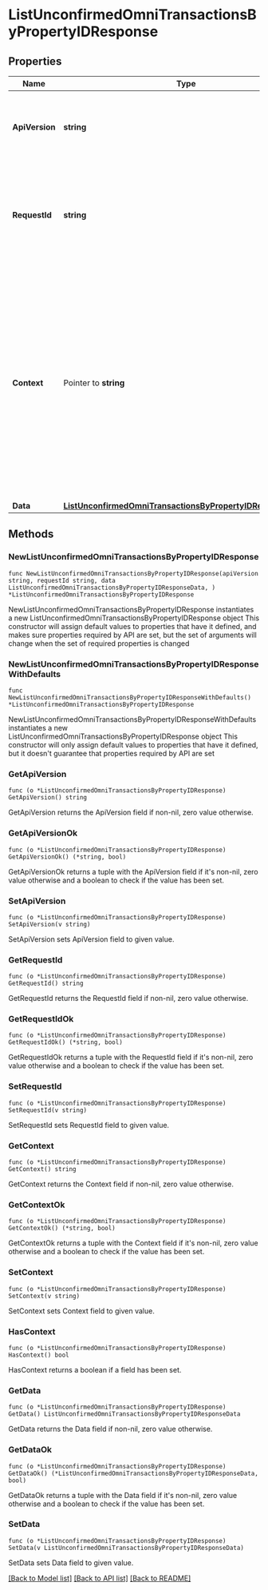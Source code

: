 # ListUnconfirmedOmniTransactionsByPropertyIDResponse

## Properties

Name | Type | Description | Notes
------------ | ------------- | ------------- | -------------
**ApiVersion** | **string** | Specifies the version of the API that incorporates this endpoint. | 
**RequestId** | **string** | Defines the ID of the request. The &#x60;requestId&#x60; is generated by Crypto APIs and it&#39;s unique for every request. | 
**Context** | Pointer to **string** | In batch situations the user can use the context to correlate responses with requests. This property is present regardless of whether the response was successful or returned as an error. &#x60;context&#x60; is specified by the user. | [optional] 
**Data** | [**ListUnconfirmedOmniTransactionsByPropertyIDResponseData**](ListUnconfirmedOmniTransactionsByPropertyIDResponseData.md) |  | 

## Methods

### NewListUnconfirmedOmniTransactionsByPropertyIDResponse

`func NewListUnconfirmedOmniTransactionsByPropertyIDResponse(apiVersion string, requestId string, data ListUnconfirmedOmniTransactionsByPropertyIDResponseData, ) *ListUnconfirmedOmniTransactionsByPropertyIDResponse`

NewListUnconfirmedOmniTransactionsByPropertyIDResponse instantiates a new ListUnconfirmedOmniTransactionsByPropertyIDResponse object
This constructor will assign default values to properties that have it defined,
and makes sure properties required by API are set, but the set of arguments
will change when the set of required properties is changed

### NewListUnconfirmedOmniTransactionsByPropertyIDResponseWithDefaults

`func NewListUnconfirmedOmniTransactionsByPropertyIDResponseWithDefaults() *ListUnconfirmedOmniTransactionsByPropertyIDResponse`

NewListUnconfirmedOmniTransactionsByPropertyIDResponseWithDefaults instantiates a new ListUnconfirmedOmniTransactionsByPropertyIDResponse object
This constructor will only assign default values to properties that have it defined,
but it doesn't guarantee that properties required by API are set

### GetApiVersion

`func (o *ListUnconfirmedOmniTransactionsByPropertyIDResponse) GetApiVersion() string`

GetApiVersion returns the ApiVersion field if non-nil, zero value otherwise.

### GetApiVersionOk

`func (o *ListUnconfirmedOmniTransactionsByPropertyIDResponse) GetApiVersionOk() (*string, bool)`

GetApiVersionOk returns a tuple with the ApiVersion field if it's non-nil, zero value otherwise
and a boolean to check if the value has been set.

### SetApiVersion

`func (o *ListUnconfirmedOmniTransactionsByPropertyIDResponse) SetApiVersion(v string)`

SetApiVersion sets ApiVersion field to given value.


### GetRequestId

`func (o *ListUnconfirmedOmniTransactionsByPropertyIDResponse) GetRequestId() string`

GetRequestId returns the RequestId field if non-nil, zero value otherwise.

### GetRequestIdOk

`func (o *ListUnconfirmedOmniTransactionsByPropertyIDResponse) GetRequestIdOk() (*string, bool)`

GetRequestIdOk returns a tuple with the RequestId field if it's non-nil, zero value otherwise
and a boolean to check if the value has been set.

### SetRequestId

`func (o *ListUnconfirmedOmniTransactionsByPropertyIDResponse) SetRequestId(v string)`

SetRequestId sets RequestId field to given value.


### GetContext

`func (o *ListUnconfirmedOmniTransactionsByPropertyIDResponse) GetContext() string`

GetContext returns the Context field if non-nil, zero value otherwise.

### GetContextOk

`func (o *ListUnconfirmedOmniTransactionsByPropertyIDResponse) GetContextOk() (*string, bool)`

GetContextOk returns a tuple with the Context field if it's non-nil, zero value otherwise
and a boolean to check if the value has been set.

### SetContext

`func (o *ListUnconfirmedOmniTransactionsByPropertyIDResponse) SetContext(v string)`

SetContext sets Context field to given value.

### HasContext

`func (o *ListUnconfirmedOmniTransactionsByPropertyIDResponse) HasContext() bool`

HasContext returns a boolean if a field has been set.

### GetData

`func (o *ListUnconfirmedOmniTransactionsByPropertyIDResponse) GetData() ListUnconfirmedOmniTransactionsByPropertyIDResponseData`

GetData returns the Data field if non-nil, zero value otherwise.

### GetDataOk

`func (o *ListUnconfirmedOmniTransactionsByPropertyIDResponse) GetDataOk() (*ListUnconfirmedOmniTransactionsByPropertyIDResponseData, bool)`

GetDataOk returns a tuple with the Data field if it's non-nil, zero value otherwise
and a boolean to check if the value has been set.

### SetData

`func (o *ListUnconfirmedOmniTransactionsByPropertyIDResponse) SetData(v ListUnconfirmedOmniTransactionsByPropertyIDResponseData)`

SetData sets Data field to given value.



[[Back to Model list]](../README.md#documentation-for-models) [[Back to API list]](../README.md#documentation-for-api-endpoints) [[Back to README]](../README.md)


